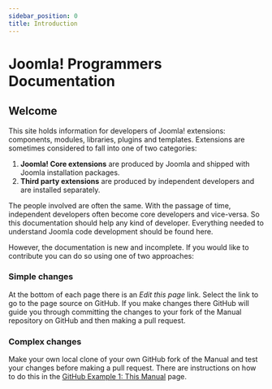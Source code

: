 ```yaml
---
sidebar_position: 0
title: Introduction
---
```


Joomla! Programmers Documentation
=================================

## Welcome

This site holds information for developers of Joomla! extensions: components, modules, libraries, plugins and templates. Extensions are sometimes considered to fall into one of two categories:

1. **Joomla! Core extensions** are produced by Joomla and shipped with Joomla installation packages.
2. **Third party extensions** are produced by independent developers and are installed separately.

The people involved are often the same. With the passage of time, independent developers often become core developers and vice-versa. So this documentation should help any kind of developer. Everything needed to understand Joomla code development should be found here.

However, the documentation is new and incomplete. If you would like to contribute you can do so using one of two approaches:

### Simple changes

At the bottom of each page there is an *Edit this page* link. Select the link to go to the page source on GitHub. If you make changes there GitHub will guide you through committing the changes to your fork of the Manual repository on GitHub and then making a pull request.

### Complex changes

Make your own local clone of your own GitHub fork of the Manual and test your changes before making a pull request. There are instructions on how to do this in the [GitHub Example 1: This Manual](./get-started/git/github-manual.md) page.

